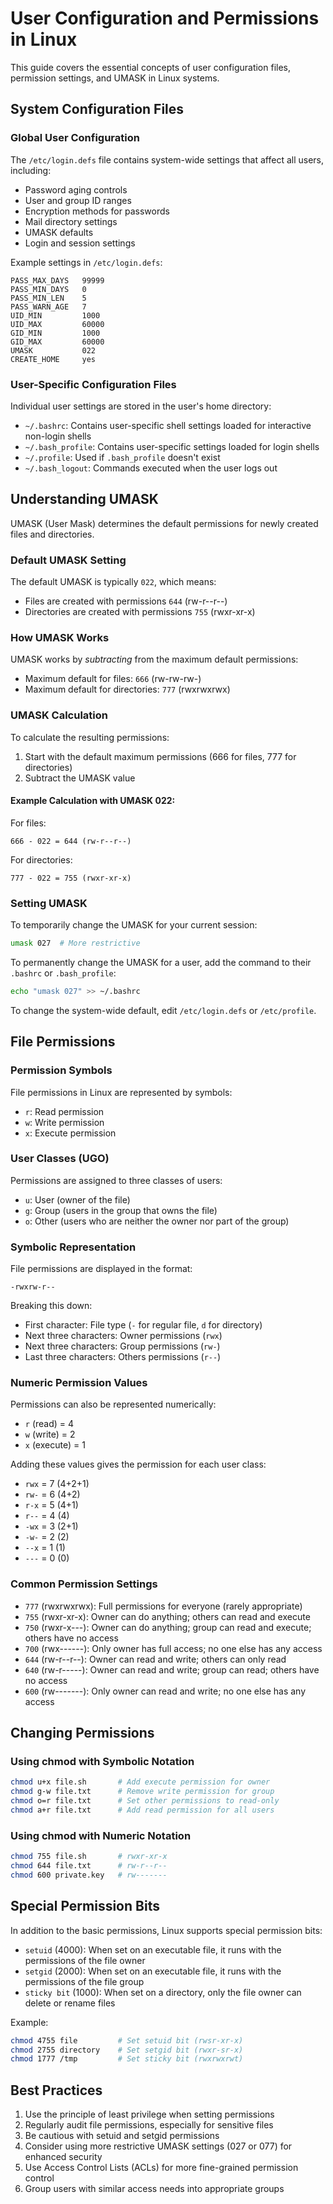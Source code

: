 # User Configuration and Permissions in Linux

This guide covers the essential concepts of user configuration files, permission settings, and UMASK in Linux systems.

## System Configuration Files

### Global User Configuration

The `/etc/login.defs` file contains system-wide settings that affect all users, including:

- Password aging controls
- User and group ID ranges
- Encryption methods for passwords
- Mail directory settings
- UMASK defaults
- Login and session settings

Example settings in `/etc/login.defs`:
```
PASS_MAX_DAYS   99999
PASS_MIN_DAYS   0
PASS_MIN_LEN    5
PASS_WARN_AGE   7
UID_MIN         1000
UID_MAX         60000
GID_MIN         1000
GID_MAX         60000
UMASK           022
CREATE_HOME     yes
```

### User-Specific Configuration Files

Individual user settings are stored in the user's home directory:

- `~/.bashrc`: Contains user-specific shell settings loaded for interactive non-login shells
- `~/.bash_profile`: Contains user-specific settings loaded for login shells
- `~/.profile`: Used if `.bash_profile` doesn't exist
- `~/.bash_logout`: Commands executed when the user logs out

## Understanding UMASK

UMASK (User Mask) determines the default permissions for newly created files and directories.

### Default UMASK Setting

The default UMASK is typically `022`, which means:
- Files are created with permissions `644` (rw-r--r--)
- Directories are created with permissions `755` (rwxr-xr-x)

### How UMASK Works

UMASK works by *subtracting* from the maximum default permissions:
- Maximum default for files: `666` (rw-rw-rw-)
- Maximum default for directories: `777` (rwxrwxrwx)

### UMASK Calculation

To calculate the resulting permissions:
1. Start with the default maximum permissions (666 for files, 777 for directories)
2. Subtract the UMASK value

#### Example Calculation with UMASK 022:

For files:
```
666 - 022 = 644 (rw-r--r--)
```

For directories:
```
777 - 022 = 755 (rwxr-xr-x)
```

### Setting UMASK

To temporarily change the UMASK for your current session:
```bash
umask 027  # More restrictive
```

To permanently change the UMASK for a user, add the command to their `.bashrc` or `.bash_profile`:
```bash
echo "umask 027" >> ~/.bashrc
```

To change the system-wide default, edit `/etc/login.defs` or `/etc/profile`.

## File Permissions

### Permission Symbols

File permissions in Linux are represented by symbols:
- `r`: Read permission
- `w`: Write permission
- `x`: Execute permission

### User Classes (UGO)

Permissions are assigned to three classes of users:
- `u`: User (owner of the file)
- `g`: Group (users in the group that owns the file)
- `o`: Other (users who are neither the owner nor part of the group)

### Symbolic Representation

File permissions are displayed in the format:
```
-rwxrw-r--
```

Breaking this down:
- First character: File type (`-` for regular file, `d` for directory)
- Next three characters: Owner permissions (`rwx`)
- Next three characters: Group permissions (`rw-`)
- Last three characters: Others permissions (`r--`)

### Numeric Permission Values

Permissions can also be represented numerically:
- `r` (read) = 4
- `w` (write) = 2
- `x` (execute) = 1

Adding these values gives the permission for each user class:
- `rwx` = 7 (4+2+1)
- `rw-` = 6 (4+2)
- `r-x` = 5 (4+1)
- `r--` = 4 (4)
- `-wx` = 3 (2+1)
- `-w-` = 2 (2)
- `--x` = 1 (1)
- `---` = 0 (0)

### Common Permission Settings

- `777` (rwxrwxrwx): Full permissions for everyone (rarely appropriate)
- `755` (rwxr-xr-x): Owner can do anything; others can read and execute
- `750` (rwxr-x---): Owner can do anything; group can read and execute; others have no access
- `700` (rwx------): Only owner has full access; no one else has any access
- `644` (rw-r--r--): Owner can read and write; others can only read
- `640` (rw-r-----): Owner can read and write; group can read; others have no access
- `600` (rw-------): Only owner can read and write; no one else has any access

## Changing Permissions

### Using chmod with Symbolic Notation

```bash
chmod u+x file.sh       # Add execute permission for owner
chmod g-w file.txt      # Remove write permission for group
chmod o=r file.txt      # Set other permissions to read-only
chmod a+r file.txt      # Add read permission for all users
```

### Using chmod with Numeric Notation

```bash
chmod 755 file.sh       # rwxr-xr-x
chmod 644 file.txt      # rw-r--r--
chmod 600 private.key   # rw-------
```

## Special Permission Bits

In addition to the basic permissions, Linux supports special permission bits:

- `setuid` (4000): When set on an executable file, it runs with the permissions of the file owner
- `setgid` (2000): When set on an executable file, it runs with the permissions of the file group
- `sticky bit` (1000): When set on a directory, only the file owner can delete or rename files

Example:
```bash
chmod 4755 file         # Set setuid bit (rwsr-xr-x)
chmod 2755 directory    # Set setgid bit (rwxr-sr-x)
chmod 1777 /tmp         # Set sticky bit (rwxrwxrwt)
```

## Best Practices

1. Use the principle of least privilege when setting permissions
2. Regularly audit file permissions, especially for sensitive files
3. Be cautious with setuid and setgid permissions
4. Consider using more restrictive UMASK settings (027 or 077) for enhanced security
5. Use Access Control Lists (ACLs) for more fine-grained permission control
6. Group users with similar access needs into appropriate groups